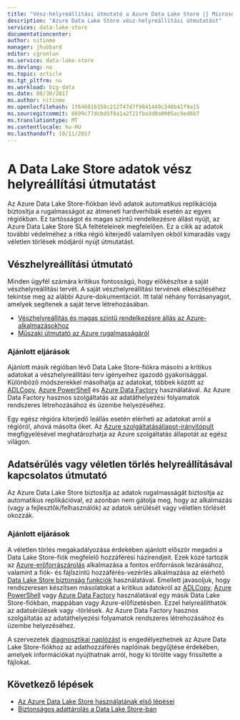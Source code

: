 ```yaml
---
title: "Vész-helyreállítási útmutató a Azure Data Lake Store |} Microsoft Docs"
description: "Azure Data Lake Store vész-helyreállítási útmutatást"
services: data-lake-store
documentationcenter: 
author: nitinme
manager: jhubbard
editor: cgronlun
ms.service: data-lake-store
ms.devlang: na
ms.topic: article
ms.tgt_pltfrm: na
ms.workload: big-data
ms.date: 08/30/2017
ms.author: nitinme
ms.openlocfilehash: 1f646016158c212747d7f9841449c348b41f9a15
ms.sourcegitcommit: 6699c77dcbd5f8a1a2f21fba3d0a0005ac9ed6b7
ms.translationtype: MT
ms.contentlocale: hu-HU
ms.lasthandoff: 10/11/2017
---
```

# <a name="disaster-recovery-guidance-for-data-in-data-lake-store"></a>A Data Lake Store adatok vész helyreállítási útmutatást

Az Azure Data Lake Store-fiókban lévő adatok automatikus replikációja biztosítja a rugalmasságot az átmeneti hardverhibák esetén az egyes régiókban. Ez tartósságot és magas szintű rendelkezésre állást nyújt, az Azure Data Lake Store SLA feltételeinek megfelelően. Ez a cikk az adatok további védelméhez a ritka régió kiterjedő valamilyen okból kimaradás vagy véletlen törlések módjáról nyújt útmutatást.

## <a name="disaster-recovery-guidance"></a>Vészhelyreállítási útmutató
Minden ügyfél számára kritikus fontosságú, hogy előkészítse a saját vészhelyreállítási tervét. A saját vészhelyreállítási tervének elkészítéséhez tekintse meg az alábbi Azure-dokumentációt. Itt talál néhány forrásanyagot, amelyek segítenek a saját terve létrehozásában.

* [Vészhelyreállítás és magas szintű rendelkezésre állás az Azure-alkalmazásokhoz](../resiliency/resiliency-disaster-recovery-high-availability-azure-applications.md)
* [Műszaki útmutató az Azure rugalmasságáról](../resiliency/resiliency-technical-guidance.md)

### <a name="best-practices"></a>Ajánlott eljárások
Ajánlott másik régióban lévő Data Lake Store-fiókra másolni a kritikus adatokat a vészhelyreállítási terv igényeihez igazodó gyakorisággal. Különböző módszerekkel másolhatja az adatokat, többek között az [ADLCopy](data-lake-store-copy-data-azure-storage-blob.md), [Azure PowerShell](data-lake-store-get-started-powershell.md) és [Azure Data Factory](../data-factory/connector-azure-data-lake-store.md) használatával. Az Azure Data Factory hasznos szolgáltatás az adatáthelyezési folyamatok rendszeres létrehozásához és üzembe helyezéséhez.

Egy egész régióra kiterjedő leállás esetén elérheti az adatokat arról a régióról, ahová másolta őket. Az [Azure szolgáltatásállapot-irányítópult](https://azure.microsoft.com/status/) megfigyelésével meghatározhatja az Azure szolgáltatás állapotát az egész világon.

## <a name="data-corruption-or-accidental-deletion-recovery-guidance"></a>Adatsérülés vagy véletlen törlés helyreállításával kapcsolatos útmutató
Az Azure Data Lake Store biztosítja az adatok rugalmasságát biztosítja az automatikus replikációval, ez azonban nem gátolja meg, hogy az alkalmazás (vagy a fejlesztők/felhasználók) az adatok sérülését vagy véletlen törlését okozzák.

### <a name="best-practices"></a>Ajánlott eljárások
A véletlen törlés megakadályozása érdekében ajánlott először megadni a Data Lake Store-fiók megfelelő hozzáférési házirendjeit.  Ezek közé tartozik az [Azure-erőforrászárolás](../azure-resource-manager/resource-group-lock-resources.md) alkalmazása a fontos erőforrások lezárásához, valamint a fiók- és fájlszintű hozzáférés-vezérlés alkalmazása az elérhető [Data Lake Store biztonság funkciók](data-lake-store-security-overview.md) használatával. Emellett javasoljuk, hogy rendszeresen készítsen másolatokat a kritikus adatokról az [ADLCopy](data-lake-store-copy-data-azure-storage-blob.md), [Azure PowerShell](data-lake-store-get-started-powershell.md) vagy [Azure Data Factory](../data-factory/connector-azure-data-lake-store.md) használatával egy másik Data Lake Store-fiókban, mappában vagy Azure-előfizetésben.  Ezzel helyreállíthatók az adatsérülések vagy -törlések. Az Azure Data Factory hasznos szolgáltatás az adatáthelyezési folyamatok rendszeres létrehozásához és üzembe helyezéséhez.

A szervezetek [diagnosztikai naplózást](data-lake-store-diagnostic-logs.md) is engedélyezhetnek az Azure Data Lake Store-fiókhoz az adathozzáférés naplóinak begyűjtése érdekében, amelyek információkat nyújthatnak arról, hogy ki törölte vagy frissítette a fájlokat.

## <a name="next-steps"></a>Következő lépések
* [Az Azure Data Lake Store használatának első lépései](data-lake-store-get-started-portal.md)
* [Biztonságos adattárolás a Data Lake Store-ban](data-lake-store-secure-data.md)


